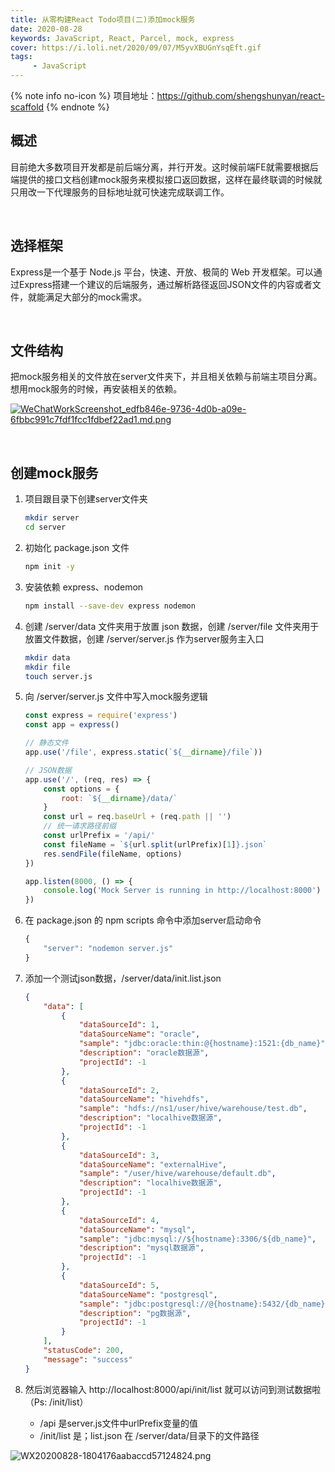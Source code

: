 ```yaml
---
title: 从零构建React Todo项目(二)添加mock服务
date: 2020-08-28
keywords: JavaScript, React, Parcel, mock, express
cover: https://i.loli.net/2020/09/07/M5yvXBUGnYsqEft.gif
tags:
     - JavaScript
---
```


{% note info no-icon %}
项目地址：https://github.com/shengshunyan/react-scaffold
{% endnote %}


## 概述

目前绝大多数项目开发都是前后端分离，并行开发。这时候前端FE就需要根据后端提供的接口文档创建mock服务来模拟接口返回数据，这样在最终联调的时候就只用改一下代理服务的目标地址就可快速完成联调工作。

<br/>


## 选择框架

Express是一个基于 Node.js 平台，快速、开放、极简的 Web 开发框架。可以通过Express搭建一个建议的后端服务，通过解析路径返回JSON文件的内容或者文件，就能满足大部分的mock需求。

<br/>


## 文件结构

把mock服务相关的文件放在server文件夹下，并且相关依赖与前端主项目分离。想用mock服务的时候，再安装相关的依赖。

[![WeChatWorkScreenshot_edfb846e-9736-4d0b-a09e-6fbbc991c7fdf1fcc1fdbef22ad1.md.png](https://file.moetu.org/images/2020/08/28/WeChatWorkScreenshot_edfb846e-9736-4d0b-a09e-6fbbc991c7fdf1fcc1fdbef22ad1.md.png)](https://moetu.org/image/7PsrS)

<br/>


## 创建mock服务

1. 项目跟目录下创建server文件夹

    ```Bash
    mkdir server
    cd server
    ```

2. 初始化 package.json 文件

    ```Bash
    npm init -y
    ```

3. 安装依赖 express、nodemon

    ```Bash
    npm install --save-dev express nodemon
    ```

4. 创建 /server/data 文件夹用于放置 json 数据，创建 /server/file 文件夹用于放置文件数据，创建 /server/server.js 作为server服务主入口

    ```Bash
    mkdir data
    mkdir file
    touch server.js
    ```

5. 向 /server/server.js 文件中写入mock服务逻辑

    ```JavaScript
    const express = require('express')
    const app = express()

    // 静态文件
    app.use('/file', express.static(`${__dirname}/file`))

    // JSON数据
    app.use('/', (req, res) => {
        const options = {
            root: `${__dirname}/data/`
        }
        const url = req.baseUrl + (req.path || '')
        // 统一请求路径前缀
        const urlPrefix = '/api/'
        const fileName = `${url.split(urlPrefix)[1]}.json`
        res.sendFile(fileName, options)
    })

    app.listen(8000, () => {
        console.log('Mock Server is running in http://localhost:8000')
    })
    ```

6. 在 package.json 的 npm scripts 命令中添加server启动命令

    ```JavaScript
    {
        "server": "nodemon server.js"
    }
    ```

7. 添加一个测试json数据，/server/data/init.list.json

    ```Json
    {
        "data": [
            {
                "dataSourceId": 1,
                "dataSourceName": "oracle",
                "sample": "jdbc:oracle:thin:@{hostname}:1521:{db_name}",
                "description": "oracle数据源",
                "projectId": -1
            },
            {
                "dataSourceId": 2,
                "dataSourceName": "hivehdfs",
                "sample": "hdfs://ns1/user/hive/warehouse/test.db",
                "description": "localhive数据源",
                "projectId": -1
            },
            {
                "dataSourceId": 3,
                "dataSourceName": "externalHive",
                "sample": "/user/hive/warehouse/default.db",
                "description": "localhive数据源",
                "projectId": -1
            },
            {
                "dataSourceId": 4,
                "dataSourceName": "mysql",
                "sample": "jdbc:mysql://${hostname}:3306/${db_name}",
                "description": "mysql数据源",
                "projectId": -1
            },
            {
                "dataSourceId": 5,
                "dataSourceName": "postgresql",
                "sample": "jdbc:postgresql://@{hostname}:5432/{db_name}",
                "description": "pg数据源",
                "projectId": -1
            }
        ],
        "statusCode": 200,
        "message": "success"
    }
    ```

8. 然后浏览器输入 http://localhost:8000/api/init/list 就可以访问到测试数据啦 （Ps: /init/list）
    - /api 是server.js文件中urlPrefix变量的值
    - /init/list 是；list.json 在 /server/data/目录下的文件路径

![WX20200828-1804176aabaccd57124824.png](https://file.moetu.org/images/2020/08/28/WX20200828-1804176aabaccd57124824.png)
